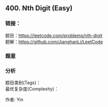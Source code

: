 ## 400. Nth Digit (Easy)

### **链接**：
题目：https://leetcode.com/problems/nth-digit  
题解：https://github.com/JianghanLi/LeetCode

### **题意**



### **分析**  
题目类别(Tags)：  
最优复杂度(Complexity)：  



作者: Yin
